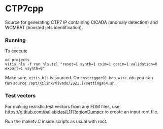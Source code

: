 # CTP7cpp
Source for generating CTP7 IP containing CICADA (anomaly detection) and WOMBAT (boosted jets identification).

### Running
To execute
```
cd projects
vitis_hls -f run_hls.tcl "reset=1 synth=1 csim=1 cosim=1 validation=0 export=1 vsynth=0"
```
Make sure, `vitis_hls` is sourced. On `cmstrigger01.hep.wisc.edu` you can run `source /opt/Xilinx/Vivado/2021.1/settings64.sh`.

### Test vectors
For making realistic test vectors from any EDM files, use: https://github.com/pallabidas/L1TRegionDumper to create an input root file.

Run the maketv.C inside scripts as usual with root.

